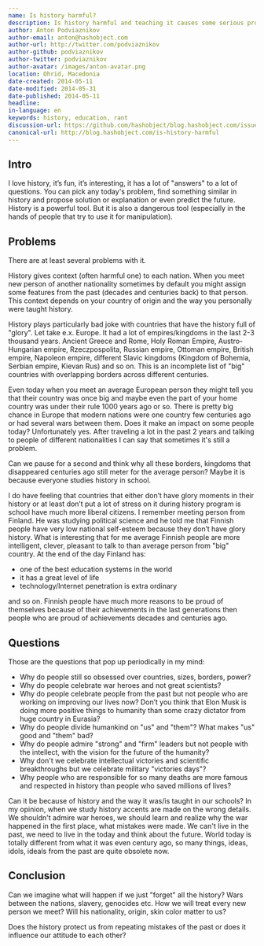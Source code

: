 ```yaml
---
name: Is history harmful?
description: Is history harmful and teaching it causes some serious problems in the long run
author: Anton Podviaznikov
author-email: anton@hashobject.com
author-url: http://twitter.com/podviaznikov
author-github: podviaznikov
author-twitter: podviaznikov
author-avatar: /images/anton-avatar.png
location: Ohrid, Macedonia
date-created: 2014-05-11
date-modified: 2014-05-31
date-published: 2014-05-11
headline:
in-language: en
keywords: history, education, rant
discussion-url: https://github.com/hashobject/blog.hashobject.com/issues/16
canonical-url: http://blog.hashobject.com/is-history-harmful
---
```

## Intro

I love history, it’s fun, it’s interesting, it has a lot of "answers" to a lot of questions. You can pick any today's problem, find something similar in history and propose solution or explanation or even predict the future.
History is a powerful tool. But it is also a dangerous tool (especially in the hands of people that try to use it for manipulation).


## Problems

There are at least several problems with it.

History gives context (often harmful one) to each nation. When you meet new person of another nationality sometimes by default you might assign some features from the past (decades and centuries back) to that person.
This context depends on your country of origin and the way you personally were taught history.

History plays particularly bad joke with countries that have the history full of "glory". Let take e.x. Europe. It had a lot of empires/kingdoms in the last 2-3 thousand years. Ancient Greece and Rome, Holy Roman Empire, Austro-Hungarian empire, Rzeczpospolita, Russian empire, Ottoman empire, British empire, Napoleon empire, different Slavic kingdoms (Kingdom of Bohemia, Serbian empire, Kievan Rus) and so on. This is an incomplete list of "big" countries with overlapping borders across different centuries.

Even today when you meet an average European person they might tell you that their country was once big and maybe even the part of your home country was under their rule 1000 years ago or so.
There is pretty big chance in Europe that modern nations were one country few centuries ago or had several wars between them. Does it make an impact on some people today? Unfortunately yes. After traveling a lot in the past 2 years and talking to people of different nationalities I can say that sometimes it's still a problem.


Can we pause for a second and think why all these borders, kingdoms that disappeared centuries ago still meter for the average  person? Maybe it is because everyone studies history in school.


I do have feeling that countries that either don’t have glory moments in their history or at least don’t put a lot of stress on it during history program is school have much more liberal citizens. I remember meeting person from Finland. He was studying political science and he told me that Finnish people have very low national self-esteem because they don’t have glory history.
What is interesting that for me average Finnish people are more intelligent, clever, pleasant to talk to than average person from "big" country. At the end of the day Finland has:

  * one of the best education systems in the world
  * it has a great level of life
  * technology/Internet penetration is extra ordinary

and so on. Finnish people have much more reasons to be proud of themselves because of their achievements in the last generations then people who are proud of achievements decades and centuries ago.


## Questions

Those are the questions that pop up periodically in my mind:

  * Why do people still so obsessed over countries, sizes, borders, power?
  * Why do people celebrate war heroes and not great scientists?
  * Why do people celebrate people from the past but not people who are working on improving our lives now? Don’t you think that Elon Musk is doing more positive things to humanity than some crazy dictator from huge country in Eurasia?
  * Why do people divide humankind on "us" and "them"? What makes "us" good and "them" bad?
  * Why do people admire "strong" and "firm" leaders but not people with the intellect, with the vision for the future of the humanity?
  * Why don't we celebrate intellectual victories and scientific breakthroughs but we celebrate military "victories days"?
  * Why people who are responsible for so many deaths are more famous and respected in history than people who saved millions of lives?


Can it be because of history and the way it was/is taught in our schools?
In my opinion, when we study history accents are made on the wrong details. We shouldn't admire war heroes, we should learn and realize why the war happened in the first place, what mistakes were made. We can't live in the past, we need to live in the
today and think about the future. World today is totally different from what it was even century ago, so
many things, ideas, idols, ideals from the past are quite obsolete now.



## Conclusion

Can we imagine what will happen if we just "forget" all the history? Wars between the nations, slavery, genocides etc.  How we will treat every new person we meet? Will his nationality, origin, skin color matter to us?

Does the history protect us from repeating mistakes of the past or does it influence our attitude to each other?
